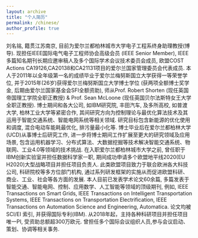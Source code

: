 ```yaml
---
layout: archive
title: "个人简历"
permalink: /chinese/
author_profile: true
---
```


刘名铭, 籍贯江苏南京, 目前为爱尔兰都柏林城市大学电子工程系终身助理教授(博导). 现担任IEEE国际电气电子工程师协会高级会员 (IEEE Senior Member), IEEE多篇知名期刊长期应邀审稿人及多个国际学术会议技术委员会成员, 欧盟COST Actions CA19126,CA20138和CA21131项目的爱尔兰国家管理委员会代表成员.
本人于2011年以全年级第一名的成绩毕业于爱尔兰梅努斯国立大学获得一等荣誉学位, 并于2015年(26岁)获得爱尔兰梅努斯国立大学博士学位 (获两项全额博士奖学金, 后期由爱尔兰国家基金会SFI全额资助), 师从Prof. Robert Shorten (现任英国帝国理工学院全职正教授) & Prof. Sean McLoone (现任英国贝尔法斯特女王大学全职正教授). 博士期间和各大公司, 如IBM研究院, 丰田汽车, 及多所高校, 如普渡大学, 柏林工业大学等紧密合作, 其间研究方向为控制理论与最优化算法技术及其运用于智能交通系统、智能电网系统等相关领域. 研究目标包含新能源的优化使用和调度, 混合电动车能耗最优化, 排污量最小化等.
博士毕业后在爱尔兰都柏林大学(UCD)从事博士后研究工作, 进一步将博士期间工作扩展至更大的研究领域及应用场景, 包含运用机器学习、分布式算法、大数据挖掘等技术解决智能交通系统、物联网、工业4.0等领域的技术挑战. 在入职爱尔兰都柏林城市大学之前, 曾任职于IBM创新实验室并担任数据科学家一职, 期间成功申请多个欧盟地平线2020(EU H2020)大型战略项目并担任项目负责人. 此类欧盟项目致力于联合欧洲各大科技公司, 科研院校等多方位部门机构, 通过系列研发框架的实施从而促进欧盟科研、商业、工业、社会等各方面的发展. 本人目前已发表学术论文60余篇, 多篇发表于智能交通、智能电网、控制、应用数学、人工智能等领域的顶级期刊, 例如, IEEE Transactions on Smart Grids, IEEE Transactions on Intelligent Transportation Systems, IEEE Transactions on Transportation Electrification, IEEE Transactions on Automation Science and Engineering, Automatica. 论文均被SCI/EI 索引, 并获得国际专利(IBM). 从2018年起，主持各种科研项目并担任项目唯一PI, 受资助总额超300万欧元.
曾担任多个国际会议组织人员,参与会议启动、策划、协调等相关事务.




